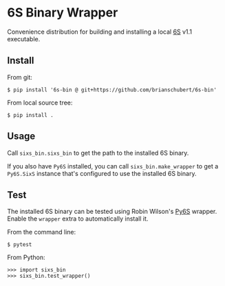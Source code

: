 # 6S Binary Wrapper

Convenience distribution for building and installing a local [6S](https://salsa.umd.edu/6spage.html) v1.1 executable.

## Install

From git:
```
$ pip install '6s-bin @ git+https://github.com/brianschubert/6s-bin'
```

From local source tree:
```shell
$ pip install .
```

## Usage

Call `sixs_bin.sixs_bin` to get the path to the installed 6S binary.

If you also have `Py6S` installed, you can call `sixs_bin.make_wrapper` to get a `Py6S.SixS` instance that's configured to use the installed 6S binary.


## Test

The installed 6S binary can be tested using Robin Wilson's [Py6S](https://www.py6s.rtwilson.com/) wrapper. Enable the `wrapper` extra to automatically install it.

From the command line:
```shell
$ pytest
```

From Python:
```pycon
>>> import sixs_bin
>>> sixs_bin.test_wrapper()
```
